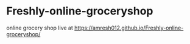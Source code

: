 # Freshly-online-groceryshop
online grocery shop
live at https://amresh012.github.io/Freshly-online-groceryshop/
